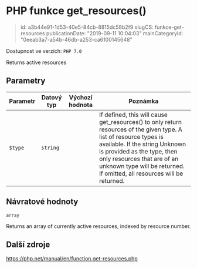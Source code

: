 PHP funkce get_resources()
================================

> id: a3b44e91-1d53-40e5-84cb-8815dc58b2f9
> slugCS: funkce-get-resources
> publicationDate: "2019-09-11 10:04:03"
> mainCategoryId: "0eeab3a7-a54b-46db-a253-ca6100145648"

Dostupnost ve verzích: `PHP 7.0`

Returns active resources


Parametry
--------------

| Parametr | Datový typ | Výchozí hodnota | Poznámka |
|-----|-----|-----|-----|
| `$type` | `string` |  | If defined, this will cause get_resources() to only return resources of the given type. A list of resource types is available. If the string Unknown is provided as the type, then only resources that are of an unknown type will be returned. If omitted, all resources will be returned. |


Návratové hodnoty
----------------

`array`

Returns an array of currently active resources, indexed by resource number.

Další zdroje
------------

https://php.net/manual/en/function.get-resources.php
